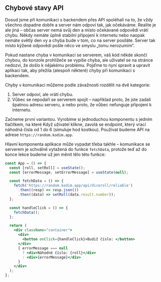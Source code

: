 ## Chybové stavy API

Dosud jsme při komunikaci s backendem přes API spoléhali na to, že vždy všechno dopadne dobře a server nám odpoví tak, jak očekáváme. Realite je ale jiná – občas server nemá svůj den a místo očekávané odpovědi vrátí chybu. Někdy nemáte úplně stabilní připojení k internetu nebo naopak nemáte světlý den vy a chyba bude v tom, co na server posíláte. Server tak místo kýžené odpovědi pošle něco ve smyslu „tomu nerozumím“.

Pokud nastane chyba v komunikaci se serverem, váš kód někde skončí chybou, do konzole prohlížeče se vypíše chyba, ale uživatel se na stránce nedozví, že došlo k nějakému problému. Pojďme to nyní spravit a upravit aplikaci tak, aby přežila (alespoň některé) chyby při komunikaci s backendem. 

Chyby v komunikaci můžeme podle závažnosti rozdělit na dvě kategorie:

1. Server odpoví, ale vrátí chybu. 
1. Vůbec se nepodaří se serverem spojit – například proto, že jste zadali špatnou adresu serveru, a nebo proto, že vůbec nefunguje připojení k internetu.

Začneme první variantou. Vyrobíme si jednoduchou komponentu s jedním tlačítkem, na které Když uživatel klikne, zavolá se endpoint, který vrací náhodná čísla od 1 do 6 (simuluje hod kostkou). Používat budeme API na adrese `https://random.kodim.app`.

Hlavní komponenta aplikace může vypadat třeba takhle – komunikace se serverem je schválně vytažená do funkce `fetchData`, protože teď až do konce lekce budeme už jen měnit tělo této funkce:

```jsx
const App = () => {
  const [roll, setRoll] = useState();
  const [errorMessage, setErrorMessage] = useState(null);

  const fetchData = () => {
    fetch('https://random.kodim.app/api/diceroll/reliable')
      .then((resp) => resp.json())
      .then((data) => setRoll(data.result.number));
  };

  const handleClick = () => {
    fetchData();
  };

  return (
    <div className="container">
      <div>
        <button onClick={handleClick}>Budiž číslo: </button>
      </div>
      { errorMessage === null
        ? <div>Náhodné číslo: {roll}</div>
        : <div>{errorMessage}</div>
      }
    </div>
  );
};
```
